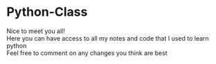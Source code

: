 # Python-Class
 Nice to meet you all!  
 Here you can have access to all my notes and code that I used to learn python  
 Feel free to comment on any changes you think are best
